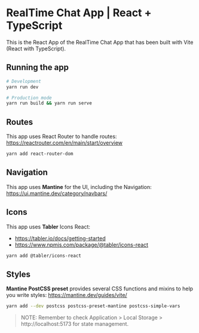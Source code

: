 # RealTime Chat App | React + TypeScript
This is the React App of the RealTime Chat App that has been built with Vite (React with TypeScript).

## Running the app

```bash
# Development
yarn run dev

# Production mode
yarn run build && yarn run serve
```

## Routes
This app uses React Router to handle routes: https://reactrouter.com/en/main/start/overview

```bash
yarn add react-router-dom
```

## Navigation
This app uses **Mantine** for the UI, including the Navigation: https://ui.mantine.dev/category/navbars/


## Icons
This app uses **Tabler** Icons React: 
- https://tabler.io/docs/getting-started
- https://www.npmjs.com/package/@tabler/icons-react

```bash
yarn add @tabler/icons-react
```

## Styles

**Mantine PostCSS preset** provides several CSS functions and mixins to help you write styles: https://mantine.dev/guides/vite/

```bash
yarn add --dev postcss postcss-preset-mantine postcss-simple-vars
```

> NOTE: Remember to check Application > Local Storage > http://localhost:5173 for state management.

